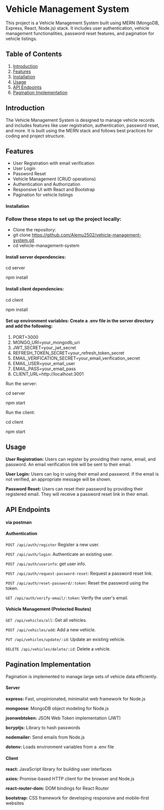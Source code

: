 # Vehicle Management System

This project is a Vehicle Management System built using MERN (MongoDB, Express, React, Node.js) stack. It includes user authentication, vehicle management functionalities, password reset features, and pagination for vehicle listings.

## Table of Contents

1. [Introduction](#introduction)
2. [Features](#features)
3. [Installation](#installation)
4. [Usage](#usage)
5. [API Endpoints](#api-endpoints)
6. [Pagination Implementation](#pagination-implementation)

## Introduction

The Vehicle Management System is designed to manage vehicle records and includes features like user registration, authentication, password reset, and more. It is built using the MERN stack and follows best practices for coding and project structure.

## Features

- User Registration with email verification
- User Login
- Password Reset
- Vehicle Management (CRUD operations)
- Authentication and Authorization
- Responsive UI with React and Bootstrap
- Pagination for vehicle listings
#### Installation

### Follow these steps to set up the project locally:
- Clone the repository:
- git clone https://github.com/Alemu2502/vehicle-management-system.git
- cd vehicle-management-system

#### Install server dependencies:

cd server

npm install

#### Install client dependencies:

cd  client

npm install

#### Set up environment variables: Create a .env file in the server directory and add the following:


1. PORT=3000
2. MONGO_URI=your_mongodb_uri
3. JWT_SECRET=your_jwt_secret
4. REFRESH_TOKEN_SECRET=your_refresh_token_secret
5. EMAIL_VERIFICATION_SECRET=your_email_verification_secret
6. EMAIL_USER=your_email_user
7. EMAIL_PASS=your_email_pass
8. CLIENT_URL=http://localhost:3001

Run the server:

cd server

npm start

Run the client:

cd  client

npm start

## Usage

**User Registration:** Users can register by providing their name, email, and password. An email verification link will be sent to their email.

**User Login:** Users can log in using their email and password. If the email is not verified, an appropriate message will be shown.

**Password Reset:** Users can reset their password by providing their registered email. They will receive a password reset link in their email.

## API Endpoints
#### via postman

#### Authentication
```POST /api/auth/register``` Register a new user.

```POST /api/auth/login```: Authenticate an existing user.

```POST /api/auth/userinfo```: get user info.

```POST /api/auth/request-password-reset```: Request a password reset link.

```POST /api/auth/reset-password/:token```: Reset the password using the token.

```GET /api/auth/verify-email/:token```: Verify the user's email.

#### Vehicle Management (Protected Routes)

```GET /api/vehicles/all```: Get all vehicles.

```POST /api/vehicles/add```: Add a new vehicle.

```PUT /api/vehicles/update/:id```: Update an existing vehicle.

```DELETE /api/vehicles/delete/:id```: Delete a vehicle.

## Pagination Implementation
Pagination is implemented to manage large sets of vehicle data efficiently. 

#### Server

**express:** Fast, unopinionated, minimalist web framework for Node.js

**mongoose**: MongoDB object modeling for Node.js

**jsonwebtoken:** JSON Web Token implementation (JWT)

**bcryptjs:** Library to hash passwords

**nodemailer:** Send emails from Node.js

**dotenv:** Loads environment variables from a .env file

#### Client

**react:** JavaScript library for building user interfaces

**axios:** Promise-based HTTP client for the browser and Node.js

**react-router-dom:** DOM bindings for React Router

**bootstrap:** CSS framework for developing responsive and mobile-first websites
